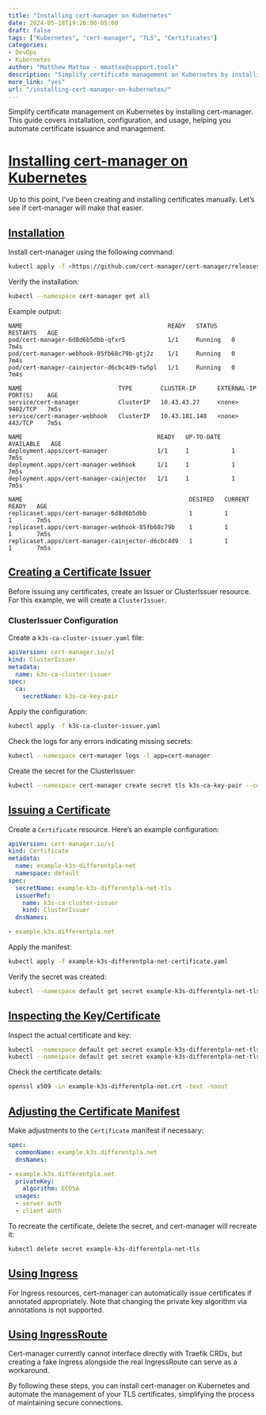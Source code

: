 ```yaml
---
title: "Installing cert-manager on Kubernetes"
date: 2024-05-18T19:26:00-05:00
draft: false
tags: ["Kubernetes", "cert-manager", "TLS", "Certificates"]
categories:
- DevOps
- Kubernetes
author: "Matthew Mattox - mmattox@support.tools"
description: "Simplify certificate management on Kubernetes by installing cert-manager. This guide covers installation, configuration, and usage."
more_link: "yes"
url: "/installing-cert-manager-on-kubernetes/"
---
```


Simplify certificate management on Kubernetes by installing cert-manager. This guide covers installation, configuration, and usage, helping you automate certificate issuance and management.

<!--more-->

# [Installing cert-manager on Kubernetes](#installing-cert-manager-on-kubernetes)

Up to this point, I’ve been creating and installing certificates manually. Let’s see if cert-manager will make that easier.

## [Installation](#installation)

Install cert-manager using the following command:

```bash
kubectl apply -f <https://github.com/cert-manager/cert-manager/releases/download/v1.7.1/cert-manager.yaml>
```

Verify the installation:

```bash
kubectl --namespace cert-manager get all
```

Example output:

```
NAME                                         READY   STATUS    RESTARTS   AGE
pod/cert-manager-6d8d6b5dbb-qfxr5            1/1     Running   0          7m4s
pod/cert-manager-webhook-85fb68c79b-gtj2z    1/1     Running   0          7m4s
pod/cert-manager-cainjector-d6cbc4d9-tw5pl   1/1     Running   0          7m4s

NAME                           TYPE        CLUSTER-IP      EXTERNAL-IP   PORT(S)    AGE
service/cert-manager           ClusterIP   10.43.43.27     <none>        9402/TCP   7m5s
service/cert-manager-webhook   ClusterIP   10.43.181.148   <none>        443/TCP    7m5s

NAME                                      READY   UP-TO-DATE   AVAILABLE   AGE
deployment.apps/cert-manager              1/1     1            1           7m5s
deployment.apps/cert-manager-webhook      1/1     1            1           7m5s
deployment.apps/cert-manager-cainjector   1/1     1            1           7m5s

NAME                                               DESIRED   CURRENT   READY   AGE
replicaset.apps/cert-manager-6d8d6b5dbb            1         1         1       7m5s
replicaset.apps/cert-manager-webhook-85fb68c79b    1         1         1       7m5s
replicaset.apps/cert-manager-cainjector-d6cbc4d9   1         1         1       7m5s
```

## [Creating a Certificate Issuer](#creating-a-certificate-issuer)

Before issuing any certificates, create an Issuer or ClusterIssuer resource. For this example, we will create a `ClusterIssuer`.

### ClusterIssuer Configuration

Create a `k3s-ca-cluster-issuer.yaml` file:

```yaml
apiVersion: cert-manager.io/v1
kind: ClusterIssuer
metadata:
  name: k3s-ca-cluster-issuer
spec:
  ca:
    secretName: k3s-ca-key-pair
```

Apply the configuration:

```bash
kubectl apply -f k3s-ca-cluster-issuer.yaml
```

Check the logs for any errors indicating missing secrets:

```bash
kubectl --namespace cert-manager logs -l app=cert-manager
```

Create the secret for the ClusterIssuer:

```bash
kubectl --namespace cert-manager create secret tls k3s-ca-key-pair --cert=k3s-ca.crt --key=k3s-ca.key
```

## [Issuing a Certificate](#issuing-a-certificate)

Create a `Certificate` resource. Here’s an example configuration:

```yaml
apiVersion: cert-manager.io/v1
kind: Certificate
metadata:
  name: example-k3s-differentpla-net
  namespace: default
spec:
  secretName: example-k3s-differentpla-net-tls
  issuerRef:
    name: k3s-ca-cluster-issuer
    kind: ClusterIssuer
  dnsNames:

- example.k3s.differentpla.net
```

Apply the manifest:

```bash
kubectl apply -f example-k3s-differentpla-net-certificate.yaml
```

Verify the secret was created:

```bash
kubectl --namespace default get secret example-k3s-differentpla-net-tls -o yaml
```

## [Inspecting the Key/Certificate](#inspecting-the-key-certificate)

Inspect the actual certificate and key:

```bash
kubectl --namespace default get secret example-k3s-differentpla-net-tls --template="{{index .data \"tls.key\" | base64decode}}" > example-k3s-differentpla-net.key
kubectl --namespace default get secret example-k3s-differentpla-net-tls --template="{{index .data \"tls.crt\" | base64decode}}" > example-k3s-differentpla-net.crt
```

Check the certificate details:

```bash
openssl x509 -in example-k3s-differentpla-net.crt -text -noout
```

## [Adjusting the Certificate Manifest](#adjusting-the-certificate-manifest)

Make adjustments to the `Certificate` manifest if necessary:

```yaml
spec:
  commonName: example.k3s.differentpla.net
  dnsNames:

- example.k3s.differentpla.net
  privateKey:
    algorithm: ECDSA
  usages:
  - server auth
  - client auth
```

To recreate the certificate, delete the secret, and cert-manager will recreate it:

```bash
kubectl delete secret example-k3s-differentpla-net-tls
```

## [Using Ingress](#using-ingress)

For Ingress resources, cert-manager can automatically issue certificates if annotated appropriately. Note that changing the private key algorithm via annotations is not supported.

## [Using IngressRoute](#using-ingressroute)

Cert-manager currently cannot interface directly with Traefik CRDs, but creating a fake Ingress alongside the real IngressRoute can serve as a workaround.

By following these steps, you can install cert-manager on Kubernetes and automate the management of your TLS certificates, simplifying the process of maintaining secure connections.
